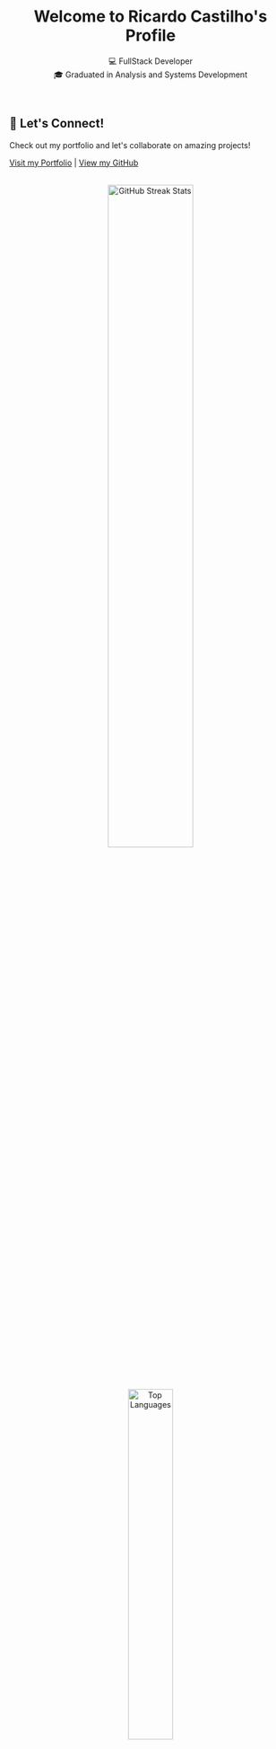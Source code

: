 <p align="center">
  <h1 align="center">Welcome to Ricardo Castilho's Profile</h1>
</p>

<p align="center">
  💻 FullStack Developer
  <br>
  🎓 Graduated in Analysis and Systems Development
  <br>
</p>&nbsp;

## 🚀 Let's Connect!

Check out my portfolio and let's collaborate on amazing projects!

[Visit my Portfolio](https://github.com/RicardoVCastilho) |  [View my GitHub](https://github.com/RicardoVCastilho)
<br><br> <!-- Adicionando espaçamento entre a seção de Conexão e as imagens -->

<div align="center" style="margin-bottom:100px">
  <img width="55%" align="center" src="https://github-readme-streak-stats.herokuapp.com?user=kyronsatt&theme=radical&mode=weekly" alt="GitHub Streak Stats" />
  <br> <!-- Adicionando quebra de linha para dar um espaço abaixo da imagem -->
  <img width="40%" align="center" src="https://github-readme-stats.vercel.app/api/top-langs/?username=kyronsatt&show_icons=true&theme=radical&layout=compact" alt="Top Languages" />
</div>


&nbsp;
&nbsp;

## My Skills

#### Main Stacks:

![JavaScript](https://img.shields.io/badge/JavaScript-F7DF1E?style=for-the-badge&logo=javascript&logoColor=black)&nbsp;
![Typescript](https://img.shields.io/badge/TypeScript-007ACC?style=for-the-badge&logo=typescript&logoColor=white)&nbsp;
![Node.js](https://img.shields.io/badge/Node.js-339933?style=for-the-badge&logo=nodedotjs&logoColor=white)&nbsp;
![HTML](https://img.shields.io/badge/HTML5-E34F26?style=for-the-badge&logo=html5&logoColor=white)&nbsp;
![CSS](https://img.shields.io/badge/CSS3-1572B6?style=for-the-badge&logo=css3&logoColor=white)&nbsp;
![React.js](https://img.shields.io/badge/React-20232A?style=for-the-badge&logo=react&logoColor=61DAFB)&nbsp;
![Git](https://img.shields.io/badge/GIT-E44C30?style=for-the-badge&logo=git&logoColor=white)&nbsp;

<img src="https://raw.githubusercontent.com/MicaelliMedeiros/micaellimedeiros/master/image/computer-illustration.png" min-width="400px" max-width="400px" width="400px" align="right" alt="Computador iuriCode">

#### Databases:

I have experience with relational and non-relational databases, which I use to build robust and efficient solutions on the backend.

![MySQL](https://img.shields.io/badge/MySQL-4479A1?style=for-the-badge&logo=mysql&logoColor=white)&nbsp;
![PostgreSQL](https://img.shields.io/badge/PostgreSQL-336791?style=for-the-badge&logo=postgresql&logoColor=white)&nbsp;
![MongoDB](https://img.shields.io/badge/MongoDB-47A248?style=for-the-badge&logo=mongodb&logoColor=white)&nbsp;

#### Studying in this moment:

![React.js](https://img.shields.io/badge/React-20232A?style=for-the-badge&logo=react&logoColor=61DAFB)&nbsp;
![Next.js](https://img.shields.io/badge/Next.js-000000?style=for-the-badge&logo=next.js&logoColor=white)&nbsp;

#### Workstation Tools:

![VScode](https://img.shields.io/badge/vscode-4285F4?style=for-the-badge&logo=vscode&logoColor=white)&nbsp;
![Notion](https://img.shields.io/badge/Notion-000000?style=for-the-badge&logo=notion&logoColor=white)&nbsp;
![Trello](https://img.shields.io/badge/Trello-0052CC?style=for-the-badge&logo=trello&logoColor=white)&nbsp;
![Postman](https://img.shields.io/badge/Postman-FF6C37?style=for-the-badge&logo=postman&logoColor=white)&nbsp;

&nbsp;
&nbsp;

## Contacts:

<div> 
  <a href="https://www.instagram.com/rv_castilho" target="_blank">
    <img src="https://img.shields.io/badge/-Instagram-%23FF3C3C?style=for-the-badge&logo=instagram&logoColor=white">
  </a>
  <a href="mailto:ricardovdev@hotmail.com">
    <img src="https://img.shields.io/badge/-Hotmail-%23007BFF?style=for-the-badge&logo=hotmail&logoColor=white" target="_blank">
  </a>
  <a href="https://www.linkedin.com/in/ricardo-vitor-castilho-b60039241/" target="_blank">
    <img src="https://img.shields.io/badge/-LinkedIn-%230077B5?style=for-the-badge&logo=linkedin&logoColor=white" target="_blank">
  </a>
</div>&nbsp;&nbsp;

  
<img width=100% src="https://capsule-render.vercel.app/api?type=waving&color=8F0D87&height=120&section=footer"/>
